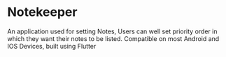 # Notekeeper

An application used for setting Notes, Users can well set priority order in which they want their notes to be listed. Compatible on most Android and IOS Devices, built using Flutter

